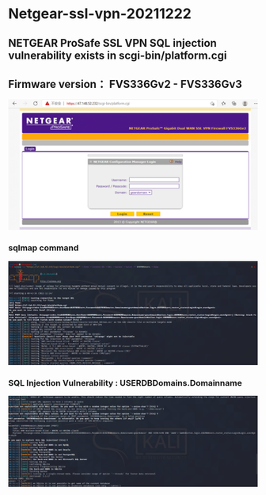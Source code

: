 # Netgear-ssl-vpn-20211222


## NETGEAR ProSafe  SSL VPN  SQL injection vulnerability exists in scgi-bin/platform.cgi     


## Firmware version： FVS336Gv2 - FVS336Gv3

![FVS336Gv3](https://github.com/badboycxcc/Netgear-ssl-vpn-20211222/blob/main/FSV336G-0.png)
### sqlmap command  
![](https://github.com/badboycxcc/Netgear-ssl-vpn-20211222/blob/main/FVS336G-1.png)
### SQL Injection Vulnerability : USERDBDomains.Domainname
![](https://github.com/badboycxcc/Netgear-ssl-vpn-20211222/blob/main/FVS336G-2.png)
